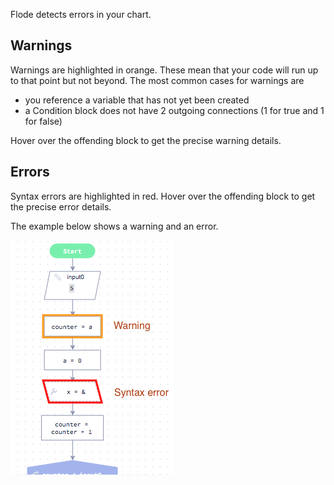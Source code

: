 Flode detects errors in your chart. 

## Warnings
Warnings are highlighted in orange. These mean that your code will run up to that point but not beyond. The most common cases for warnings are

- you reference a variable that has not yet been created
- a Condition block does not have 2 outgoing connections (1 for true and 1 for false)

Hover over the offending block to get the precise warning details.

## Errors
Syntax errors are highlighted in red. Hover over the offending block to get the precise error details.

The example below shows a warning and an error.

![](.guides/img/error.png)